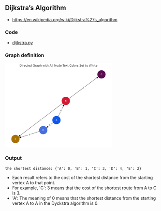 ## Dijkstra’s Algorithm 
- https://en.wikipedia.org/wiki/Dijkstra%27s_algorithm

### Code
- [dijkstra.py](dijkstra.py)

### Graph definition

<img width="70%" src="dijkstra.png" />

### Output
```
the shortest distance: {'A': 0, 'B': 1, 'C': 3, 'D': 4, 'E': 2}
```
- Each result refers to the cost of the shortest distance from the starting vertex A to that point.
- For example, 'C': 3 means that the cost of the shortest route from A to C is 3.
- 'A': The meaning of 0 means that the shortest distance from the starting vertex A to A in the Dyckstra algorithm is 0.


